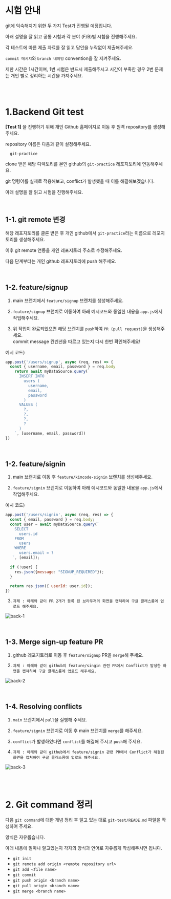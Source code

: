 # 시험 안내 

git에 익숙해지기 위한 두 가지 Test가 진행될 예정입니다.

아래 설명을 잘 읽고 공통 시험과 각 분야 (F/B)별 시험을 진행해주세요.

각 테스트에 따른 제출 자료를 잘 읽고 답안을 누락없이 제출해주세요.

`commit 메시지`와 `branch 네이밍` convention을 잘 지켜주세요.

제한 시간은 1시간이며, 1번 시험은 반드시 제출해주시고 시간이 부족한 경우 2번 문제는 개인 별로 정리하는 시간을 가져주세요.

<br>
<br>

# 1.Backend Git test

**[Test 1]** 을 진행하기 위해 개인 Github 홈페이지로 이동 후 원격 repository를 생성해주세요.

repository 이름은 다음과 같이 설정해주세요.

```
  git-practice
```

clone 받은 해당 디렉토리를 본인 github의 `git-practice` 레포지토리에 연동해주세요.

git 명령어를 실제로 적용해보고, conflict가 발생했을 때 이를 해결해보겠습니다.

아래 설명을 잘 읽고 시험을 진행해주세요.

<br>

## 1-1. git remote 변경

해당 레포지토리를 클론 받은 후 개인 github에서 `git-practice`라는 이름으로 레포지토리를 생성해주세요.

이후 git remote 연동을 개인 레포지토리 주소로 수정해주세요.

다음 단계부터는 개인 github 레포지토리에 push 해주세요.

<br>

## 1-2. feature/signup

1. main 브랜치에서 `feature/signup` 브랜치를 생성해주세요.

2. `feature/signup` 브랜치로 이동하여 아래 예시코드와 동일한 내용을 `app.js`에서 작업해주세요.

3. 위 작업이 완료되었으면 해당 브랜치를 `push`하여 `PR (pull request)`을 생성해주세요.  
commit message 컨벤션을 따르고 있는지 다시 한번 확인해주세요!

예시 코드)

```javascript
app.post('/users/signup', async (req, res) => {
  const { username, email, password } = req.body
    return await myDataSource.query(`
      INSERT INTO
        users (
          username,
          email,
          password			
        )
      VALUES (
        ?,
        ?,
        ?,
        ?
      )
    `, [username, email, password])
})
```
<br>

## 1-2. feature/signin

1. main 브랜치로 이동 후 `feature/kimcode-signin` 브랜치를 생성해주세요.

2. `feature/signin` 브랜치로 이동하여 아래 예시코드와 동일한 내용을 `app.js`에서 작업해주세요.

예시 코드)
```javascript
app.post('/users/signin', async (req, res) => {
  const { email, password } = req.body;
  const user = await myDataSource.query(`
    SELECT
      users.id
    FROM
      users
    WHERE
      users.email = ?
   `, [email]);
	
  if (!user) {
    res.json({message: "SIGNUP_REQUIRED"});
  }
	
  return res.json({ userId: user.id});
})
```

3. `과제 : 아래와 같이 PR 2개가 등록 된 브라우저의 화면을 캡쳐하여 구글 클래스룸에 업로드 해주세요.` 

![back-1](https://user-images.githubusercontent.com/93123657/203455693-81b944cc-7f92-47ba-a4d1-5ffeefc02f45.png)

<br>

## 1-3. Merge sign-up feature PR 

1. github 레포지토리로 이동 후 `feature/signup` PR을 `merge`해 주세요.

2. `과제 : 아래와 같이 github의 feature/singin 관련 PR에서 Conflict가 발생한 화면을 캡쳐하여 구글 클래스룸에 업로드 해주세요.`

![back-2](https://user-images.githubusercontent.com/93123657/203455709-da3fdad1-9538-4335-8fd8-36d968fc32c8.png)

<br>

## 1-4. Resolving conflicts

1. `main` 브랜치에서 `pull`을 실행해 주세요.

2. `feature/signin` 브랜치로 이동 후 main 브랜치를 `merge`를 해주세요.

3. `conflict`가 발생하였다면 `conflict`를 해결해 주시고 `push`해 주세요.

4. `과제 : 아래와 같이 github에서 feature/signin 관련 PR에서 Conflict가 해결된 화면을 캡쳐하여 구글 클래스룸에 업로드 해주세요.`

![back-3](https://user-images.githubusercontent.com/93123657/203455788-11e71d2d-aa13-4ddd-a197-8658308675ee.png)


<br>
<br>

# 2. Git command 정리

다음 `git command`에 대한 개념 정리 후 알고 있는 대로 `git-test/READE.md` 파일을 작성하여 주세요.

양식은 자유롭습니다.

아래 내용에 얼마나 알고있는지 각자의 양식과 언어로 자유롭게 작성해주시면 됩니다.

- `git init`
- `git remote add origin <remote repository url>`
- `git add <file name>`
- `git commit`
- `git push origin <branch name>`
- `git pull origin <branch name>`
- `git merge <branch name>`
